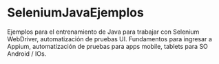 # SeleniumJavaEjemplos

Ejemplos para el entrenamiento de Java para trabajar con Selenium WebDriver, automatización de pruebas UI. Fundamentos para ingresar a Appium, automatización de pruebas para apps mobile, tablets para SO Android / IOs.
